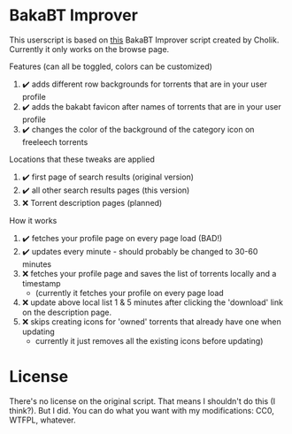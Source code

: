 # BakaBT Improver

This userscript is based on [this](https://greasyfork.org/en/scripts/370934-bakabt-improver) BakaBT Improver script created by Cholik. Currently it only works on the browse page.

Features (can all be toggled, colors can be customized)
1. ✔️ adds different row backgrounds for torrents that are in your user profile
2. ✔️ adds the bakabt favicon after names of torrents that are in your user profile
3. ✔️ changes the color of the background of the category icon on freeleech torrents

Locations that these tweaks are applied
1. ✔️ first page of search results (original version)
2. ✔️ all other search results pages (this version)
3. ❌️ Torrent description pages (planned)

How it works
1. ✔️ fetches your profile page on every page load (BAD!)
2. ✔️ updates every minute - should probably be changed to 30-60 minutes
3. ❌️ fetches your profile page and saves the list of torrents locally and a timestamp
   - (currently it fetches your profile on every page load
4. ❌️ update above local list 1 & 5 minutes after clicking the 'download' link on the description page.
5. ❌️ skips creating icons for 'owned' torrents that already have one when updating
   - currently it just removes all the existing icons before updating)

# License

There's no license on the original script. That means I shouldn't do this (I think?). But I did. You can do what you want with my modifications: CC0, WTFPL, whatever.
